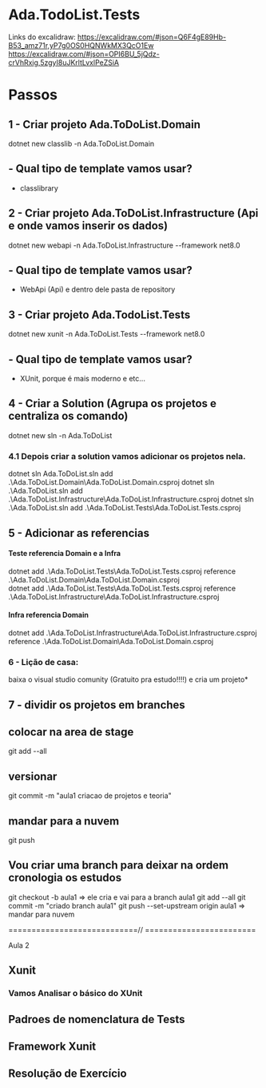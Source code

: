 # Ada.TodoList.Tests

Links do excalidraw: https://excalidraw.com/#json=Q6F4gE89Hb-B53_amz71r,yP7g0OS0HQNWkMX3QcO1Ew
                     https://excalidraw.com/#json=OPI6BU_5jQdz-crVhRxig,5zgyI8uJKrltLvxlPeZSiA

# Passos
## 1 - Criar projeto Ada.ToDoList.Domain

dotnet new classlib -n Ada.ToDoList.Domain

##   - Qual tipo de template vamos usar? 
- classlibrary 

## 2 - Criar projeto Ada.ToDoList.Infrastructure (Api e onde vamos inserir os dados)

dotnet new webapi -n Ada.ToDoList.Infrastructure --framework net8.0

##   - Qual tipo de template vamos usar? 
- WebApi (Api) e dentro dele pasta de repository

## 3 - Criar projeto Ada.TodoList.Tests

dotnet new xunit -n Ada.ToDoList.Tests --framework net8.0

##   - Qual tipo de template vamos usar? 
- XUnit, porque é mais moderno e etc...

## 4 - Criar a Solution (Agrupa os projetos e centraliza os comando)
dotnet new sln -n Ada.ToDoList

### 4.1 Depois criar a solution vamos adicionar os projetos nela.
dotnet sln Ada.ToDoList.sln add .\Ada.ToDoList.Domain\Ada.ToDoList.Domain.csproj
dotnet sln .\Ada.ToDoList.sln add .\Ada.ToDoList.Infrastructure\Ada.ToDoList.Infrastructure.csproj
dotnet sln .\Ada.ToDoList.sln add .\Ada.ToDoList.Tests\Ada.ToDoList.Tests.csproj

## 5 - Adicionar as referencias 
   #### Teste referencia Domain e a Infra

dotnet add .\Ada.ToDoList.Tests\Ada.ToDoList.Tests.csproj reference .\Ada.ToDoList.Domain\Ada.ToDoList.Domain.csproj  
dotnet add .\Ada.ToDoList.Tests\Ada.ToDoList.Tests.csproj reference .\Ada.ToDoList.Infrastructure\Ada.ToDoList.Infrastructure.csproj

   #### Infra referencia Domain

dotnet add .\Ada.ToDoList.Infrastructure\Ada.ToDoList.Infrastructure.csproj reference .\Ada.ToDoList.Domain\Ada.ToDoList.Domain.csproj

### 6 - Lição de casa:
baixa o visual studio comunity (Gratuito pra estudo!!!!) e cria um projeto*

## 7 - dividir os projetos em branches

## colocar na area de stage
git add --all

## versionar
git commit -m "aula1 criacao de projetos e teoria"

## mandar para a nuvem
git push

## Vou criar uma branch para deixar na ordem cronologia os estudos
git checkout -b aula1 => ele cria e vai para a branch aula1
git add --all
git commit -m "criado branch aula1"
git push --set-upstream origin aula1 => mandar para nuvem


============================// ========================

Aula 2

## Xunit

### Vamos Analisar o básico do XUnit

## Padroes de nomenclatura de Tests
## Framework Xunit
## Resolução de Exercício